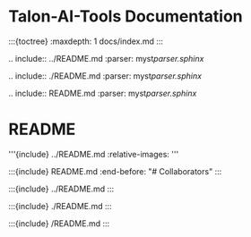 # Talon-AI-Tools Documentation

:::{toctree}
:maxdepth: 1
docs/index.md
:::

.. include:: ../README.md
:parser: myst*parser.sphinx*

.. include:: ./README.md
:parser: myst*parser.sphinx*

.. include:: README.md
:parser: myst*parser.sphinx*

# README

'''{include} ../README.md
:relative-images:
'''

:::{include} README.md
:end-before: "# Collaborators"
:::

:::{include} ../README.md
:::

:::{include} ./README.md
:::

:::{include} /README.md
:::
